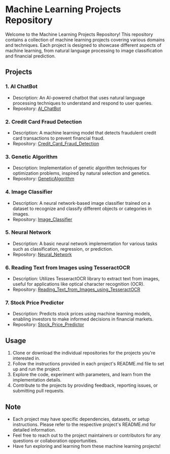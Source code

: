 # Machine Learning Projects Repository

Welcome to the Machine Learning Projects Repository! This repository contains a collection of machine learning projects covering various domains and techniques. Each project is designed to showcase different aspects of machine learning, from natural language processing to image classification and financial prediction.

## Projects

### 1. AI ChatBot

- Description: An AI-powered chatbot that uses natural language processing techniques to understand and respond to user queries.
- Repository: [AI_ChatBot](https://github.com/waqaarahmed/Machine-Learning-Projects/tree/main/AI_ChatBot)

### 2. Credit Card Fraud Detection

- Description: A machine learning model that detects fraudulent credit card transactions to prevent financial fraud.
- Repository: [Credit_Card_Fraud_Detection](link-to-repository)

### 3. Genetic Algorithm

- Description: Implementation of genetic algorithm techniques for optimization problems, inspired by natural selection and genetics.
- Repository: [GeneticAlgorithm](link-to-repository)

### 4. Image Classifier

- Description: A neural network-based image classifier trained on a dataset to recognize and classify different objects or categories in images.
- Repository: [Image_Classifier](link-to-repository)

### 5. Neural Network

- Description: A basic neural network implementation for various tasks such as classification, regression, or prediction.
- Repository: [Neural_Network](link-to-repository)

### 6. Reading Text from Images using TesseractOCR

- Description: Utilizes TesseractOCR library to extract text from images, useful for applications like optical character recognition (OCR).
- Repository: [Reading_Text_from_Images_using_TesseractOCR](link-to-repository)

### 7. Stock Price Predictor

- Description: Predicts stock prices using machine learning models, enabling investors to make informed decisions in financial markets.
- Repository: [Stock_Price_Predictor](link-to-repository)

## Usage

1. Clone or download the individual repositories for the projects you're interested in.
2. Follow the instructions provided in each project's README.md file to set up and run the project.
3. Explore the code, experiment with parameters, and learn from the implementation details.
4. Contribute to the projects by providing feedback, reporting issues, or submitting pull requests.

## Note

- Each project may have specific dependencies, datasets, or setup instructions. Please refer to the respective project's README.md for detailed information.
- Feel free to reach out to the project maintainers or contributors for any questions or collaboration opportunities.
- Have fun exploring and learning from these machine learning projects!

